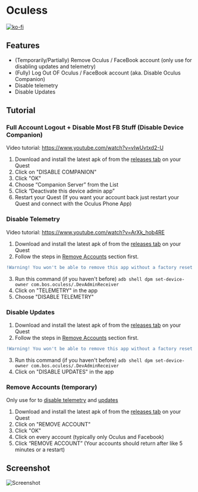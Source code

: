 # Oculess
[![ko-fi](https://ko-fi.com/img/githubbutton_sm.svg)](https://ko-fi.com/R6R1657BK)
## Features
- (Temporarily/Partially) Remove Oculus / FaceBook account (only use for disabling updates and telemetry)
- (Fully) Log Out OF Oculus / FaceBook account (aka. Disable Oculus Companion)
- Disable telemetry
- Disable Updates

## Tutorial

### Full Account Logout + Disable Most FB Stuff (Disable Device Companion)
Video tutorial: https://www.youtube.com/watch?v=vIwUvtxd2-U
1. Download and install the latest apk of from the [releases tab](https://github.com/basti564/Oculess/releases/) on your Quest
2. Click on "DISABLE COMPANION"
3. Click "OK"
4. Choose “Companion Server” from the List
5. Click “Deactivate this device admin app”
6. Restart your Quest
(If you want your account back just restart your Quest and connect with the Oculus Phone App)

### Disable Telemetry
Video tutorial: https://www.youtube.com/watch?v=ArXk_hob4RE
1. Download and install the latest apk of from the [releases tab](https://github.com/basti564/Oculess/releases/) on your Quest
2. Follow the steps in [Remove Accounts](https://github.com/basti564/Oculess#remove-accounts-temporary) section first.
```diff 
!Warning! You won't be able to remove this app without a factory reset after running the following command
```
3. Run this command (if you haven't before) ```adb shell dpm set-device-owner com.bos.oculess/.DevAdminReceiver```
4. Click on "TELEMETRY" in the app
5. Choose "DISABLE TELEMETRY"

### Disable Updates
1. Download and install the latest apk of from the [releases tab](https://github.com/basti564/Oculess/releases/) on your Quest
2. Follow the steps in [Remove Accounts](https://github.com/basti564/Oculess#remove-accounts-temporary) section first.
```diff 
!Warning! You won't be able to remove this app without a factory reset after running the following command
```
3. Run this command (if you haven't before) ```adb shell dpm set-device-owner com.bos.oculess/.DevAdminReceiver```
4. Click on "DISABLE UPDATES" in the app

### Remove Accounts (temporary)
Only use for to [disable telemetry](https://github.com/basti564/Oculess#disable-telemetry) and [updates](https://github.com/basti564/Oculess#disable-updates)
1. Download and install the latest apk of from the [releases tab](https://github.com/basti564/Oculess/releases/) on your Quest
2. Click on "REMOVE ACCOUNT"
3. Click "OK"
4. Click on every account (typically only Oculus and Facebook)
5. Click “REMOVE ACCOUNT”
(Your accounts should return after like 5 minutes or a restart)

## Screenshot
![Screenshot](https://user-images.githubusercontent.com/34898868/135829932-f043a990-3fdc-433e-8eb4-e6f34d997e52.png)

